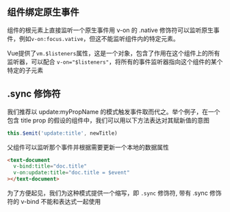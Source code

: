 
## 组件绑定原生事件
组件的根元素上直接监听一个原生事件用 v-on 的 .native 修饰符可以监听原生事件，例如`v-on:focus.vative`，但这不能监听组件内的特定元素。

Vue提供了`vm.$listeners`属性，这是一个对象，包含了作用在这个组件上的所有监听器，可以配合 `v-on="$listeners"`，将所有的事件监听器指向这个组件的某个特定的子元素



## .sync 修饰符
我们推荐以 update:myPropName 的模式触发事件取而代之。举个例子，在一个包含 title prop 的假设的组件中，我们可以用以下方法表达对其赋新值的意图
```js
this.$emit('update:title', newTitle)
```
父组件可以监听那个事件并根据需要更新一个本地的数据属性
```html
<text-document
  v-bind:title="doc.title"
  v-on:update:title="doc.title = $event"
></text-document>
```

为了方便起见，我们为这种模式提供一个缩写，即 `.sync` 修饰符, 带有 .sync 修饰符的 v-bind 不能和表达式一起使用
